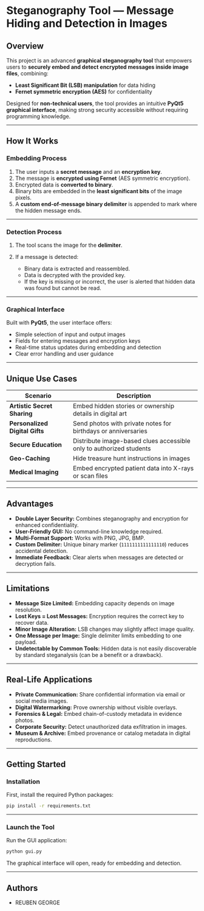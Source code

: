# Steganography Tool — Message Hiding and Detection in Images

## Overview

This project is an advanced **graphical steganography tool** that empowers users to **securely embed and detect encrypted messages inside image files**, combining:

* **Least Significant Bit (LSB) manipulation** for data hiding
* **Fernet symmetric encryption (AES)** for confidentiality

Designed for **non-technical users**, the tool provides an intuitive **PyQt5 graphical interface**, making strong security accessible without requiring programming knowledge.

---

## How It Works

### Embedding Process

1. The user inputs a **secret message** and an **encryption key**.
2. The message is **encrypted using Fernet** (AES symmetric encryption).
3. Encrypted data is **converted to binary**.
4. Binary bits are embedded in the **least significant bits** of the image pixels.
5. A **custom end-of-message binary delimiter** is appended to mark where the hidden message ends.

---

### Detection Process

1. The tool scans the image for the **delimiter**.
2. If a message is detected:

   * Binary data is extracted and reassembled.
   * Data is decrypted with the provided key.
   * If the key is missing or incorrect, the user is alerted that hidden data was found but cannot be read.

---

### Graphical Interface

Built with **PyQt5**, the user interface offers:

* Simple selection of input and output images
* Fields for entering messages and encryption keys
* Real-time status updates during embedding and detection
* Clear error handling and user guidance

---

## Unique Use Cases

| Scenario                       | Description                                                         |
| ------------------------------ | ------------------------------------------------------------------- |
| **Artistic Secret Sharing**    | Embed hidden stories or ownership details in digital art            |
| **Personalized Digital Gifts** | Send photos with private notes for birthdays or anniversaries       |
| **Secure Education**           | Distribute image-based clues accessible only to authorized students |
| **Geo-Caching**                | Hide treasure hunt instructions in images                           |
| **Medical Imaging**            | Embed encrypted patient data into X-rays or scan files              |

---

## Advantages

* **Double Layer Security:** Combines steganography and encryption for enhanced confidentiality.
* **User-Friendly GUI:** No command-line knowledge required.
* **Multi-Format Support:** Works with PNG, JPG, BMP.
* **Custom Delimiter:** Unique binary marker (`1111111111111110`) reduces accidental detection.
* **Immediate Feedback:** Clear alerts when messages are detected or decryption fails.

---

## Limitations

* **Message Size Limited:** Embedding capacity depends on image resolution.
* **Lost Keys = Lost Messages:** Encryption requires the correct key to recover data.
* **Minor Image Alteration:** LSB changes may slightly affect image quality.
* **One Message per Image:** Single delimiter limits embedding to one payload.
* **Undetectable by Common Tools:** Hidden data is not easily discoverable by standard steganalysis (can be a benefit or a drawback).

---

## Real-Life Applications

* **Private Communication:** Share confidential information via email or social media images.
* **Digital Watermarking:** Prove ownership without visible overlays.
* **Forensics & Legal:** Embed chain-of-custody metadata in evidence photos.
* **Corporate Security:** Detect unauthorized data exfiltration in images.
* **Museum & Archive:** Embed provenance or catalog metadata in digital reproductions.

---

## Getting Started

### Installation

First, install the required Python packages:

```sh
pip install -r requirements.txt
```

---

### Launch the Tool

Run the GUI application:

```sh
python gui.py
```

The graphical interface will open, ready for embedding and detection.

---

## Authors

* REUBEN GEORGE

